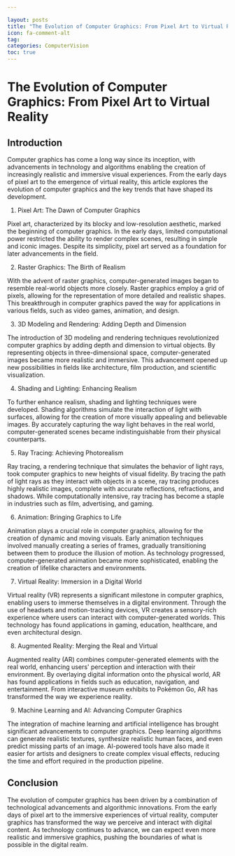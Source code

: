```yaml
---

layout: posts
title: "The Evolution of Computer Graphics: From Pixel Art to Virtual Reality"
icon: fa-comment-alt
tag:      
categories: ComputerVision
toc: true
---
```




# The Evolution of Computer Graphics: From Pixel Art to Virtual Reality

## Introduction

Computer graphics has come a long way since its inception, with advancements in technology and algorithms enabling the creation of increasingly realistic and immersive visual experiences. From the early days of pixel art to the emergence of virtual reality, this article explores the evolution of computer graphics and the key trends that have shaped its development.

1. Pixel Art: The Dawn of Computer Graphics

Pixel art, characterized by its blocky and low-resolution aesthetic, marked the beginning of computer graphics. In the early days, limited computational power restricted the ability to render complex scenes, resulting in simple and iconic images. Despite its simplicity, pixel art served as a foundation for later advancements in the field.

2. Raster Graphics: The Birth of Realism

With the advent of raster graphics, computer-generated images began to resemble real-world objects more closely. Raster graphics employ a grid of pixels, allowing for the representation of more detailed and realistic shapes. This breakthrough in computer graphics paved the way for applications in various fields, such as video games, animation, and design.

3. 3D Modeling and Rendering: Adding Depth and Dimension

The introduction of 3D modeling and rendering techniques revolutionized computer graphics by adding depth and dimension to virtual objects. By representing objects in three-dimensional space, computer-generated images became more realistic and immersive. This advancement opened up new possibilities in fields like architecture, film production, and scientific visualization.

4. Shading and Lighting: Enhancing Realism

To further enhance realism, shading and lighting techniques were developed. Shading algorithms simulate the interaction of light with surfaces, allowing for the creation of more visually appealing and believable images. By accurately capturing the way light behaves in the real world, computer-generated scenes became indistinguishable from their physical counterparts.

5. Ray Tracing: Achieving Photorealism

Ray tracing, a rendering technique that simulates the behavior of light rays, took computer graphics to new heights of visual fidelity. By tracing the path of light rays as they interact with objects in a scene, ray tracing produces highly realistic images, complete with accurate reflections, refractions, and shadows. While computationally intensive, ray tracing has become a staple in industries such as film, advertising, and gaming.

6. Animation: Bringing Graphics to Life

Animation plays a crucial role in computer graphics, allowing for the creation of dynamic and moving visuals. Early animation techniques involved manually creating a series of frames, gradually transitioning between them to produce the illusion of motion. As technology progressed, computer-generated animation became more sophisticated, enabling the creation of lifelike characters and environments.

7. Virtual Reality: Immersion in a Digital World

Virtual reality (VR) represents a significant milestone in computer graphics, enabling users to immerse themselves in a digital environment. Through the use of headsets and motion-tracking devices, VR creates a sensory-rich experience where users can interact with computer-generated worlds. This technology has found applications in gaming, education, healthcare, and even architectural design.

8. Augmented Reality: Merging the Real and Virtual

Augmented reality (AR) combines computer-generated elements with the real world, enhancing users' perception and interaction with their environment. By overlaying digital information onto the physical world, AR has found applications in fields such as education, navigation, and entertainment. From interactive museum exhibits to Pokémon Go, AR has transformed the way we experience reality.

9. Machine Learning and AI: Advancing Computer Graphics

The integration of machine learning and artificial intelligence has brought significant advancements to computer graphics. Deep learning algorithms can generate realistic textures, synthesize realistic human faces, and even predict missing parts of an image. AI-powered tools have also made it easier for artists and designers to create complex visual effects, reducing the time and effort required in the production pipeline.

## Conclusion

The evolution of computer graphics has been driven by a combination of technological advancements and algorithmic innovations. From the early days of pixel art to the immersive experiences of virtual reality, computer graphics has transformed the way we perceive and interact with digital content. As technology continues to advance, we can expect even more realistic and immersive graphics, pushing the boundaries of what is possible in the digital realm.